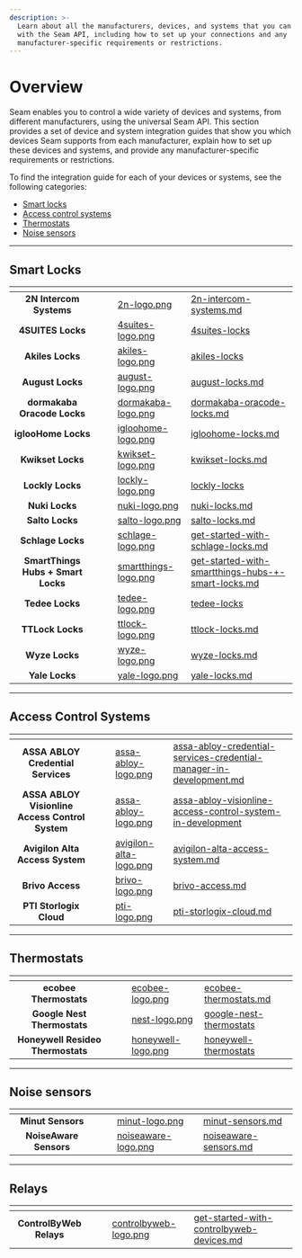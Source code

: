 ```yaml
---
description: >-
  Learn about all the manufacturers, devices, and systems that you can control
  with the Seam API, including how to set up your connections and any
  manufacturer-specific requirements or restrictions.
---
```


# Overview

Seam enables you to control a wide variety of devices and systems, from different manufacturers, using the universal Seam API. This section provides a set of device and system integration guides that show you which devices Seam supports from each manufacturer, explain how to set up these devices and systems, and provide any manufacturer-specific requirements or restrictions.

To find the integration guide for each of your devices or systems, see the following categories:

* [Smart locks](overview.md#smart-locks)
* [Access control systems](overview.md#access-control-systems)
* [Thermostats](overview.md#thermostats)
* [Noise sensors](overview.md#noise-sensors)

***

## Smart Locks

<table data-view="cards"><thead><tr><th align="center"></th><th data-hidden></th><th data-hidden></th><th data-hidden data-card-cover data-type="files"></th><th data-hidden data-card-target data-type="content-ref"></th></tr></thead><tbody><tr><td align="center"><strong>2N Intercom Systems</strong></td><td></td><td></td><td><a href="../.gitbook/assets/2n-logo.png">2n-logo.png</a></td><td><a href="../device-guides/2n-intercom-systems.md">2n-intercom-systems.md</a></td></tr><tr><td align="center"><strong>4SUITES Locks</strong></td><td></td><td></td><td><a href="../.gitbook/assets/4suites-logo.png">4suites-logo.png</a></td><td><a href="4suites-locks/">4suites-locks</a></td></tr><tr><td align="center"><strong>Akiles Locks</strong></td><td></td><td></td><td><a href="../.gitbook/assets/akiles-logo.png">akiles-logo.png</a></td><td><a href="akiles-locks/">akiles-locks</a></td></tr><tr><td align="center"><strong>August Locks</strong></td><td></td><td></td><td><a href="../.gitbook/assets/august-logo.png">august-logo.png</a></td><td><a href="../device-guides/august-locks.md">august-locks.md</a></td></tr><tr><td align="center"><strong>dormakaba Oracode Locks</strong></td><td></td><td></td><td><a href="../.gitbook/assets/dormakaba-logo.png">dormakaba-logo.png</a></td><td><a href="../device-guides/dormakaba-oracode-locks.md">dormakaba-oracode-locks.md</a></td></tr><tr><td align="center"><strong>iglooHome Locks</strong></td><td></td><td></td><td><a href="../.gitbook/assets/igloohome-logo.png">igloohome-logo.png</a></td><td><a href="../device-guides/igloohome-locks.md">igloohome-locks.md</a></td></tr><tr><td align="center"><strong>Kwikset Locks</strong></td><td></td><td></td><td><a href="../.gitbook/assets/kwikset-logo.png">kwikset-logo.png</a></td><td><a href="../device-guides/kwikset-locks.md">kwikset-locks.md</a></td></tr><tr><td align="center"><strong>Lockly Locks</strong></td><td></td><td></td><td><a href="../.gitbook/assets/lockly-logo.png">lockly-logo.png</a></td><td><a href="lockly-locks/">lockly-locks</a></td></tr><tr><td align="center"><strong>Nuki Locks</strong></td><td></td><td></td><td><a href="../.gitbook/assets/nuki-logo.png">nuki-logo.png</a></td><td><a href="../device-guides/nuki-locks.md">nuki-locks.md</a></td></tr><tr><td align="center"><strong>Salto Locks</strong></td><td></td><td></td><td><a href="../.gitbook/assets/salto-logo.png">salto-logo.png</a></td><td><a href="../device-guides/salto-locks.md">salto-locks.md</a></td></tr><tr><td align="center"><strong>Schlage Locks</strong></td><td></td><td></td><td><a href="../.gitbook/assets/schlage-logo.png">schlage-logo.png</a></td><td><a href="../device-guides/get-started-with-schlage-locks.md">get-started-with-schlage-locks.md</a></td></tr><tr><td align="center"><strong>SmartThings Hubs + Smart Locks</strong></td><td></td><td></td><td><a href="../.gitbook/assets/smartthings-logo.png">smartthings-logo.png</a></td><td><a href="../device-guides/get-started-with-smartthings-hubs-+-smart-locks.md">get-started-with-smartthings-hubs-+-smart-locks.md</a></td></tr><tr><td align="center"><strong>Tedee Locks</strong></td><td></td><td></td><td><a href="../.gitbook/assets/tedee-logo.png">tedee-logo.png</a></td><td><a href="tedee-locks/">tedee-locks</a></td></tr><tr><td align="center"><strong>TTLock Locks</strong></td><td></td><td></td><td><a href="../.gitbook/assets/ttlock-logo.png">ttlock-logo.png</a></td><td><a href="../device-guides/ttlock-locks.md">ttlock-locks.md</a></td></tr><tr><td align="center"><strong>Wyze Locks</strong></td><td></td><td></td><td><a href="../.gitbook/assets/wyze-logo.png">wyze-logo.png</a></td><td><a href="../device-guides/wyze-locks.md">wyze-locks.md</a></td></tr><tr><td align="center"><strong>Yale Locks</strong></td><td></td><td></td><td><a href="../.gitbook/assets/yale-logo.png">yale-logo.png</a></td><td><a href="../device-guides/yale-locks.md">yale-locks.md</a></td></tr></tbody></table>

***

## Access Control Systems

<table data-view="cards"><thead><tr><th align="center"></th><th data-hidden></th><th data-hidden></th><th data-hidden data-card-cover data-type="files"></th><th data-hidden data-card-target data-type="content-ref"></th></tr></thead><tbody><tr><td align="center"><strong>ASSA ABLOY Credential Services</strong></td><td></td><td></td><td><a href="../.gitbook/assets/assa-abloy-logo.png">assa-abloy-logo.png</a></td><td><a href="../device-guides/assa-abloy-credential-services-credential-manager-in-development.md">assa-abloy-credential-services-credential-manager-in-development.md</a></td></tr><tr><td align="center"><strong>ASSA ABLOY Visionline Access Control System</strong></td><td></td><td></td><td><a href="../.gitbook/assets/assa-abloy-logo.png">assa-abloy-logo.png</a></td><td><a href="../device-guides/assa-abloy-visionline-access-control-system-in-development/">assa-abloy-visionline-access-control-system-in-development</a></td></tr><tr><td align="center"><strong>Avigilon Alta Access System</strong></td><td></td><td></td><td><a href="../.gitbook/assets/avigilon-alta-logo.png">avigilon-alta-logo.png</a></td><td><a href="../device-guides/avigilon-alta-access-system.md">avigilon-alta-access-system.md</a></td></tr><tr><td align="center"><strong>Brivo Access</strong></td><td></td><td></td><td><a href="../.gitbook/assets/brivo-logo.png">brivo-logo.png</a></td><td><a href="../device-guides/brivo-access.md">brivo-access.md</a></td></tr><tr><td align="center"><strong>PTI Storlogix Cloud</strong></td><td></td><td></td><td><a href="../.gitbook/assets/pti-logo.png">pti-logo.png</a></td><td><a href="../device-guides/pti-storlogix-cloud.md">pti-storlogix-cloud.md</a></td></tr></tbody></table>

***

## Thermostats

<table data-view="cards"><thead><tr><th align="center"></th><th data-hidden></th><th data-hidden></th><th data-hidden data-card-cover data-type="files"></th><th data-hidden data-card-target data-type="content-ref"></th></tr></thead><tbody><tr><td align="center"><strong>ecobee Thermostats</strong></td><td></td><td></td><td><a href="../.gitbook/assets/ecobee-logo.png">ecobee-logo.png</a></td><td><a href="../device-guides/ecobee-thermostats.md">ecobee-thermostats.md</a></td></tr><tr><td align="center"><strong>Google Nest Thermostats</strong></td><td></td><td></td><td><a href="../.gitbook/assets/nest-logo.png">nest-logo.png</a></td><td><a href="../device-guides/google-nest-thermostats/">google-nest-thermostats</a></td></tr><tr><td align="center"><strong>Honeywell Resideo Thermostats</strong></td><td></td><td></td><td><a href="../.gitbook/assets/honeywell-logo.png">honeywell-logo.png</a></td><td><a href="honeywell-thermostats/">honeywell-thermostats</a></td></tr></tbody></table>

***

## Noise sensors

<table data-view="cards"><thead><tr><th align="center"></th><th data-hidden></th><th data-hidden></th><th data-hidden data-card-cover data-type="files"></th><th data-hidden data-card-target data-type="content-ref"></th></tr></thead><tbody><tr><td align="center"><strong>Minut Sensors</strong></td><td></td><td></td><td><a href="../.gitbook/assets/minut-logo.png">minut-logo.png</a></td><td><a href="../device-guides/minut-sensors.md">minut-sensors.md</a></td></tr><tr><td align="center"><strong>NoiseAware Sensors</strong></td><td></td><td></td><td><a href="../.gitbook/assets/noiseaware-logo.png">noiseaware-logo.png</a></td><td><a href="../device-guides/noiseaware-sensors.md">noiseaware-sensors.md</a></td></tr></tbody></table>

***

## Relays

<table data-view="cards"><thead><tr><th align="center"></th><th data-hidden></th><th data-hidden></th><th data-hidden data-card-cover data-type="files"></th><th data-hidden data-card-target data-type="content-ref"></th></tr></thead><tbody><tr><td align="center"><strong>ControlByWeb Relays</strong></td><td></td><td></td><td><a href="../.gitbook/assets/controlbyweb-logo.png">controlbyweb-logo.png</a></td><td><a href="../device-guides/get-started-with-controlbyweb-devices.md">get-started-with-controlbyweb-devices.md</a></td></tr></tbody></table>

